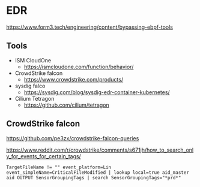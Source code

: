 # EDR

https://www.form3.tech/engineering/content/bypassing-ebpf-tools

## Tools

- ISM CloudOne
  - https://ismcloudone.com/function/behavior/
- CrowdStrike falcon
  - https://www.crowdstrike.com/products/
- sysdig falco
  - https://sysdig.com/blog/sysdig-edr-container-kubernetes/
- Cilium Tetragon
  - https://github.com/cilium/tetragon

## CrowdStrike falcon

https://github.com/pe3zx/crowdstrike-falcon-queries

https://www.reddit.com/r/crowdstrike/comments/s671jh/how_to_search_only_for_events_for_certain_tags/

```
TargetFileName != "" event_platform=Lin event_simpleName=CriticalFileModified | lookup local=true aid_master aid OUTPUT SensorGroupingTags | search SensorGroupingTags="*prd*"
```
